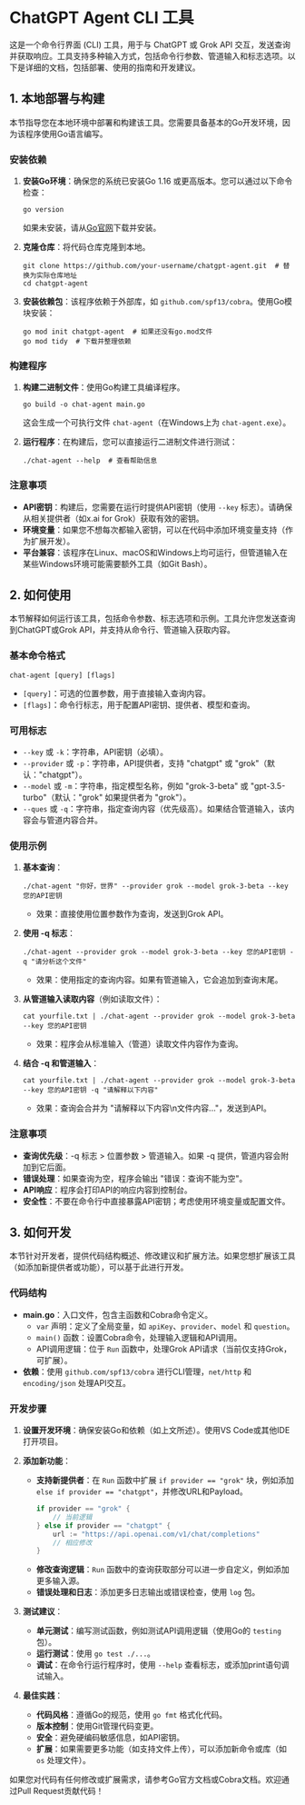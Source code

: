 
# ChatGPT Agent CLI 工具

这是一个命令行界面 (CLI) 工具，用于与 ChatGPT 或 Grok API 交互，发送查询并获取响应。工具支持多种输入方式，包括命令行参数、管道输入和标志选项。以下是详细的文档，包括部署、使用的指南和开发建议。

## 1. 本地部署与构建

本节指导您在本地环境中部署和构建该工具。您需要具备基本的Go开发环境，因为该程序使用Go语言编写。

### 安装依赖
1. **安装Go环境**：确保您的系统已安装Go 1.16 或更高版本。您可以通过以下命令检查：
   ```
   go version
   ```
   如果未安装，请从[Go官网](https://golang.org/dl/)下载并安装。

2. **克隆仓库**：将代码仓库克隆到本地。
   ```
   git clone https://github.com/your-username/chatgpt-agent.git  # 替换为实际仓库地址
   cd chatgpt-agent
   ```

3. **安装依赖包**：该程序依赖于外部库，如 `github.com/spf13/cobra`。使用Go模块安装：
   ```
   go mod init chatgpt-agent  # 如果还没有go.mod文件
   go mod tidy  # 下载并整理依赖
   ```

### 构建程序
1. **构建二进制文件**：使用Go构建工具编译程序。
   ```
   go build -o chat-agent main.go
   ```
   这会生成一个可执行文件 `chat-agent`（在Windows上为 `chat-agent.exe`）。

2. **运行程序**：在构建后，您可以直接运行二进制文件进行测试：
   ```
   ./chat-agent --help  # 查看帮助信息
   ```

### 注意事项
- **API密钥**：构建后，您需要在运行时提供API密钥（使用 `--key` 标志）。请确保从相关提供者（如x.ai for Grok）获取有效的密钥。
- **环境变量**：如果您不想每次都输入密钥，可以在代码中添加环境变量支持（作为扩展开发）。
- **平台兼容**：该程序在Linux、macOS和Windows上均可运行，但管道输入在某些Windows环境可能需要额外工具（如Git Bash）。

## 2. 如何使用

本节解释如何运行该工具，包括命令参数、标志选项和示例。工具允许您发送查询到ChatGPT或Grok API，并支持从命令行、管道输入获取内容。

### 基本命令格式
```
chat-agent [query] [flags]
```
- `[query]`：可选的位置参数，用于直接输入查询内容。
- `[flags]`：命令行标志，用于配置API密钥、提供者、模型和查询。

### 可用标志
- `--key` 或 `-k`：字符串，API密钥（必填）。
- `--provider` 或 `-p`：字符串，API提供者，支持 "chatgpt" 或 "grok"（默认："chatgpt"）。
- `--model` 或 `-m`：字符串，指定模型名称，例如 "grok-3-beta" 或 "gpt-3.5-turbo"（默认："grok" 如果提供者为 "grok"）。
- `--ques` 或 `-q`：字符串，指定查询内容（优先级高）。如果结合管道输入，该内容会与管道内容合并。

### 使用示例
1. **基本查询**：
   ```
   ./chat-agent "你好，世界" --provider grok --model grok-3-beta --key 您的API密钥
   ```
   - 效果：直接使用位置参数作为查询，发送到Grok API。

2. **使用 -q 标志**：
   ```
   ./chat-agent --provider grok --model grok-3-beta --key 您的API密钥 -q "请分析这个文件"
   ```
   - 效果：使用指定的查询内容。如果有管道输入，它会追加到查询末尾。

3. **从管道输入读取内容**（例如读取文件）：
   ```
   cat yourfile.txt | ./chat-agent --provider grok --model grok-3-beta --key 您的API密钥
   ```
   - 效果：程序会从标准输入（管道）读取文件内容作为查询。

4. **结合 -q 和管道输入**：
   ```
   cat yourfile.txt | ./chat-agent --provider grok --model grok-3-beta --key 您的API密钥 -q "请解释以下内容"
   ```
   - 效果：查询会合并为 "请解释以下内容\n文件内容..."，发送到API。

### 注意事项
- **查询优先级**：-q 标志 > 位置参数 > 管道输入。如果 -q 提供，管道内容会附加到它后面。
- **错误处理**：如果查询为空，程序会输出 "错误：查询不能为空"。
- **API响应**：程序会打印API的响应内容到控制台。
- **安全性**：不要在命令行中直接暴露API密钥；考虑使用环境变量或配置文件。

## 3. 如何开发

本节针对开发者，提供代码结构概述、修改建议和扩展方法。如果您想扩展该工具（如添加新提供者或功能），可以基于此进行开发。

### 代码结构
- **main.go**：入口文件，包含主函数和Cobra命令定义。
  - `var` 声明：定义了全局变量，如 `apiKey`、`provider`、`model` 和 `question`。
  - `main()` 函数：设置Cobra命令，处理输入逻辑和API调用。
  - API调用逻辑：位于 `Run` 函数中，处理Grok API请求（当前仅支持Grok，可扩展）。
- **依赖**：使用 `github.com/spf13/cobra` 进行CLI管理，`net/http` 和 `encoding/json` 处理API交互。

### 开发步骤
1. **设置开发环境**：确保安装Go和依赖（如上文所述）。使用VS Code或其他IDE打开项目。

2. **添加新功能**：
   - **支持新提供者**：在 `Run` 函数中扩展 `if provider == "grok"` 块，例如添加 `else if provider == "chatgpt"`，并修改URL和Payload。
     ```go
     if provider == "grok" {
         // 当前逻辑
     } else if provider == "chatgpt" {
         url := "https://api.openai.com/v1/chat/completions"
         // 相应修改
     }
     ```
   - **修改查询逻辑**：`Run` 函数中的查询获取部分可以进一步自定义，例如添加更多输入源。
   - **错误处理和日志**：添加更多日志输出或错误检查，使用 `log` 包。

3. **测试建议**：
   - **单元测试**：编写测试函数，例如测试API调用逻辑（使用Go的 `testing` 包）。
   - **运行测试**：使用 `go test ./...`。
   - **调试**：在命令行运行程序时，使用 `--help` 查看标志，或添加print语句调试输入。

4. **最佳实践**：
   - **代码风格**：遵循Go的规范，使用 `go fmt` 格式化代码。
   - **版本控制**：使用Git管理代码变更。
   - **安全**：避免硬编码敏感信息，如API密钥。
   - **扩展**：如果需要更多功能（如支持文件上传），可以添加新命令或库（如 `os` 处理文件）。

如果您对代码有任何修改或扩展需求，请参考Go官方文档或Cobra文档。欢迎通过Pull Request贡献代码！